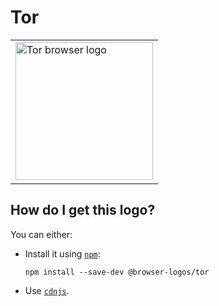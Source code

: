 # Tor

<table>
    <tr height=230>
        <td>
            <a href="https://github.com/alrra/browser-logos/tree/9c512cbc4b583a51e9ec69c19912b279193ca574/src/tor">
                <img width=220 src="https://raw.githubusercontent.com/alrra/browser-logos/9c512cbc4b583a51e9ec69c19912b279193ca574/src/tor/tor_512x512.png" alt="Tor browser logo">
            </a>
        </td>
    </tr>
</table>

## How do I get this logo?

You can either:

* Install it using [`npm`][npm]:

  `npm install --save-dev @browser-logos/tor`

* Use [`cdnjs`][cdnjs].

<!-- Link labels: -->

[cdnjs]: https://cdnjs.com/libraries/browser-logos
[npm]: https://www.npmjs.com/
